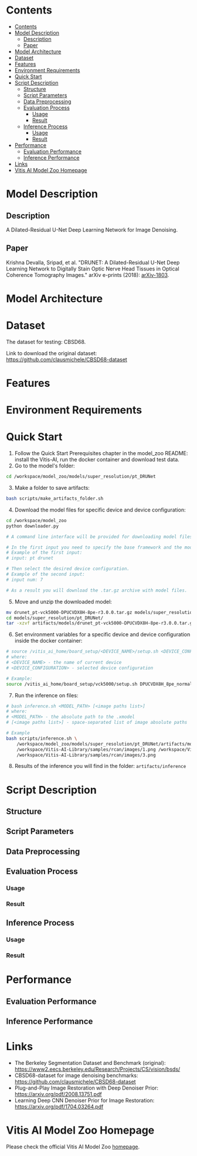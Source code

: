 ﻿# Contents

- [Contents](#contents)
- [Model Description](#model-description)
    - [Description](#description)
    - [Paper](#paper)
- [Model Architecture](#model-architecture)
- [Dataset](#dataset)
- [Features](#features)
- [Environment Requirements](#environment-requirements)
- [Quick Start](#quick-start)
- [Script Description](#script-description)
    - [Structure](#structure)
    - [Script Parameters](#script-parameters)
    - [Data Preprocessing](#data-preprocessing)
    - [Evaluation Process](#evaluation-process)
        - [Usage](#usage)
        - [Result](#result)
    - [Inference Process](#inference-process)
        - [Usage](#usage-1)
        - [Result](#result-1)
- [Performance](#performance)
    - [Evaluation Performance](#evaluation-performance)
    - [Inference Performance](#inference-performance)
- [Links](#links)
- [Vitis AI Model Zoo Homepage](#vitis-ai-model-zoo-homepage)

# Model Description

## Description

A Dilated-Residual U-Net Deep Learning Network for Image Denoising.

## Paper

Krishna Devalla, Sripad, et al. "DRUNET: A Dilated-Residual U-Net Deep Learning Network to Digitally Stain Optic
Nerve Head Tissues in Optical Coherence Tomography Images." arXiv e-prints (2018): 
[arXiv-1803](https://arxiv.org/abs/1803.00232).

# Model Architecture

# Dataset

The dataset for testing: CBSD68.

Link to download the original dataset: https://github.com/clausmichele/CBSD68-dataset

# Features

# Environment Requirements

# Quick Start

1. Follow the Quick Start Prerequisites chapter in the model_zoo README:
install the Vitis-AI, run the docker container and download test data.
2. Go to the model's folder:
```bash
cd /workspace/model_zoo/models/super_resolution/pt_DRUNet
```
3. Make a folder to save artifacts:
```bash
bash scripts/make_artifacts_folder.sh
```
4. Download the model files for specific device and device configuration:
```bash
cd /workspace/model_zoo
python downloader.py

# A command line interface will be provided for downloading model files.

# In the first input you need to specify the base framework and the model name.
# Example of the first input:
# input: pt drunet

# Then select the desired device configuration.
# Example of the second input:
# input num: 7

# As a result you will download the .tar.gz archive with model files.
```
5. Move and unzip the downloaded model:
```bash
mv drunet_pt-vck5000-DPUCVDX8H-8pe-r3.0.0.tar.gz models/super_resolution/pt_DRUNet/artifacts/models/
cd models/super_resolution/pt_DRUNet/
tar -xzvf artifacts/models/drunet_pt-vck5000-DPUCVDX8H-8pe-r3.0.0.tar.gz -C artifacts/models/
```
6. Set environment variables for a specific device and device configuration inside the docker container:
```bash
# source /vitis_ai_home/board_setup/<DEVICE_NAME>/setup.sh <DEVICE_CONFIGURATION>
# where:
# <DEVICE_NAME> - the name of current device
# <DEVICE_CONFIGURATION> - selected device configuration

# Example:
source /vitis_ai_home/board_setup/vck5000/setup.sh DPUCVDX8H_8pe_normal
```
7. Run the inference on files:
```bash
# bash inference.sh <MODEL_PATH> [<image paths list>]
# where:
# <MODEL_PATH> - the absolute path to the .xmodel
# [<image paths list>] - space-separated list of image absolute paths

# Example
bash scripts/inference.sh \
    /workspace/model_zoo/models/super_resolution/pt_DRUNet/artifacts/models/drunet_pt/drunet_pt.xmodel \
    /workspace/Vitis-AI-Library/samples/rcan/images/1.png /workspace/Vitis-AI-Library/samples/rcan/images/2.png \
    /workspace/Vitis-AI-Library/samples/rcan/images/3.png
```
8. Results of the inference you will find in the folder: `artifacts/inference`

# Script Description

## Structure

## Script Parameters

## Data Preprocessing

## Evaluation Process

### Usage

### Result

## Inference Process

### Usage

### Result

# Performance

## Evaluation Performance

## Inference Performance

# Links

- The Berkeley Segmentation Dataset and Benchmark (original): https://www2.eecs.berkeley.edu/Research/Projects/CS/vision/bsds/
- CBSD68-dataset for image denoising benchmarks: https://github.com/clausmichele/CBSD68-dataset
- Plug-and-Play Image Restoration with Deep Denoiser Prior: https://arxiv.org/pdf/2008.13751.pdf
- Learning Deep CNN Denoiser Prior for Image Restoration: https://arxiv.org/pdf/1704.03264.pdf

# Vitis AI Model Zoo Homepage

Please check the official Vitis AI Model Zoo [homepage](https://github.com/Xilinx/Vitis-AI/tree/master/model_zoo).
